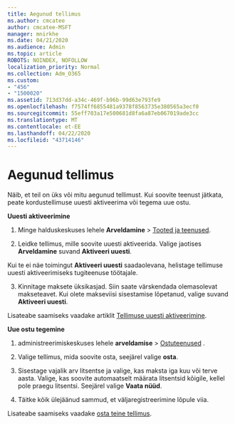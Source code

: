 ```yaml
---
title: Aegunud tellimus
ms.author: cmcatee
author: cmcatee-MSFT
manager: mnirkhe
ms.date: 04/21/2020
ms.audience: Admin
ms.topic: article
ROBOTS: NOINDEX, NOFOLLOW
localization_priority: Normal
ms.collection: Adm_O365
ms.custom:
- "456"
- "1500020"
ms.assetid: 713d37dd-a34c-469f-b96b-99d63e793fe9
ms.openlocfilehash: f7574ff6855481a9378f8563735e380565a3ecf0
ms.sourcegitcommit: 55eff703a17e500681d8fa6a87eb067019ade3cc
ms.translationtype: MT
ms.contentlocale: et-EE
ms.lasthandoff: 04/22/2020
ms.locfileid: "43714146"
---
```

# <a name="expired-subscription"></a>Aegunud tellimus

Näib, et teil on üks või mitu aegunud tellimust. Kui soovite teenust jätkata, peate kordustellimuse uuesti aktiveerima või tegema uue ostu.
  
**Uuesti aktiveerimine**
  
1. Minge halduskeskuses lehele **Arveldamine** \> [Tooted ja teenused](https://go.microsoft.com/fwlink/p/?linkid=842054).

2. Leidke tellimus, mille soovite uuesti aktiveerida. Valige jaotises **Arveldamine** suvand **Aktiveeri uuesti**.

Kui te ei näe toimingut **Aktiveeri uuesti** saadaolevana, helistage tellimuse uuesti aktiveerimiseks tugiteenuse töötajale.

3. Kinnitage maksete üksikasjad. Siin saate värskendada olemasolevat makseteavet. Kui olete makseviisi sisestamise lõpetanud, valige suvand **Aktiveeri uuesti**.

Lisateabe saamiseks vaadake artiklit [Tellimuse uuesti aktiveerimine](https://docs.microsoft.com/office365/admin/subscriptions-and-billing/reactivate-your-subscription).

**Uue ostu tegemine**
  
1. administreerimiskeskuses lehele **arveldamise** \> [Ostuteenused](https://go.microsoft.com/fwlink/p/?linkid=868433) .

2. Valige tellimus, mida soovite osta, seejärel valige **osta**.

3. Sisestage vajalik arv litsentse ja valige, kas maksta iga kuu või terve aasta. Valige, kas soovite automaatselt määrata litsentsid kõigile, kellel pole praegu litsentsi. Seejärel valige **Vaata nüüd**.

4. Täitke kõik ülejäänud sammud, et väljaregistreerimine lõpule viia.

Lisateabe saamiseks vaadake [osta teine tellimus](https://docs.microsoft.com/office365/admin/subscriptions-and-billing/buy-another-subscription).